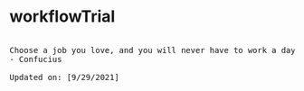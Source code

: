 # workflowTrial
<pre>
<!-- #quote -->
Choose a job you love, and you will never have to work a day in your life.
- Confucius

Updated on: [9/29/2021]
<!-- #quoteEnd -->
</pre>
